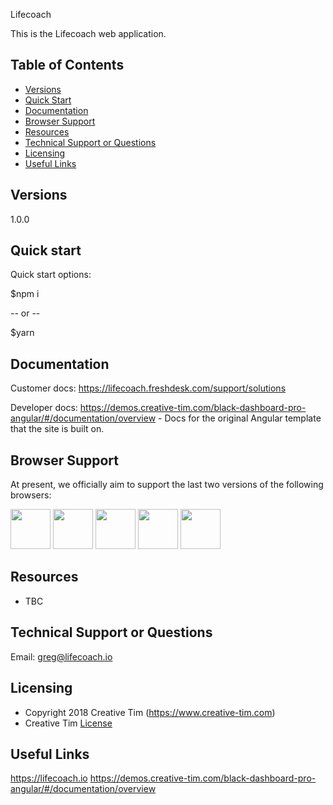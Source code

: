 Lifecoach

This is the Lifecoach web application.

## Table of Contents

* [Versions](#versions)
* [Quick Start](#quick-start)
* [Documentation](#documentation)
* [Browser Support](#browser-support)
* [Resources](#resources)
* [Technical Support or Questions](#technical-support-or-questions)
* [Licensing](#licensing)
* [Useful Links](#useful-links)


## Versions

1.0.0


## Quick start

Quick start options:

$npm i

-- or --

$yarn


## Documentation

Customer docs: https://lifecoach.freshdesk.com/support/solutions

Developer docs: https://demos.creative-tim.com/black-dashboard-pro-angular/#/documentation/overview - Docs for the original Angular template that the site is built on.


## Browser Support

At present, we officially aim to support the last two versions of the following browsers:

<img src="https://s3.amazonaws.com/creativetim_bucket/github/browser/chrome.png" width="64" height="64"> <img src="https://s3.amazonaws.com/creativetim_bucket/github/browser/firefox.png" width="64" height="64"> <img src="https://s3.amazonaws.com/creativetim_bucket/github/browser/edge.png" width="64" height="64"> <img src="https://s3.amazonaws.com/creativetim_bucket/github/browser/safari.png" width="64" height="64"> <img src="https://s3.amazonaws.com/creativetim_bucket/github/browser/opera.png" width="64" height="64">


## Resources

- TBC

## Technical Support or Questions

Email: greg@lifecoach.io

## Licensing

- Copyright 2018 Creative Tim (https://www.creative-tim.com)
- Creative Tim [License](https://www.creative-tim.com/license)

## Useful Links

https://lifecoach.io
https://demos.creative-tim.com/black-dashboard-pro-angular/#/documentation/overview
